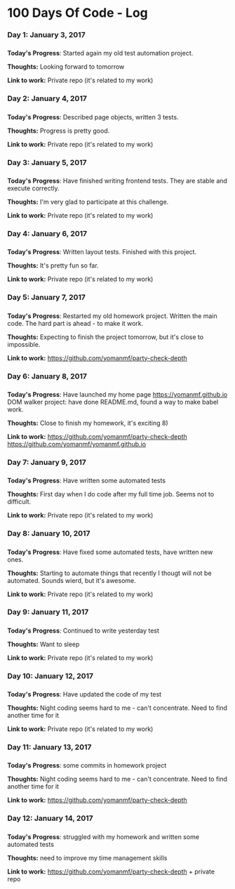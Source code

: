 # 100 Days Of Code - Log

### Day 1: January 3, 2017
#####

**Today's Progress**: Started again my old test automation project. 

**Thoughts:** Looking forward to tomorrow

**Link to work:** Private repo (it's related to my work)

### Day 2: January 4, 2017
#####

**Today's Progress**: Described page objects, written 3 tests.

**Thoughts:** Progress is pretty good.

**Link to work:** Private repo (it's related to my work)

### Day 3: January 5, 2017
#####

**Today's Progress**: Have finished writing frontend tests. They are stable and execute correctly.

**Thoughts:** I'm very glad to participate at this challenge.

**Link to work:** Private repo (it's related to my work)

### Day 4: January 6, 2017
#####

**Today's Progress**: Written layout tests. Finished with this project.

**Thoughts:** It's pretty fun so far.

**Link to work:** Private repo (it's related to my work)

### Day 5: January 7, 2017
#####

**Today's Progress**: Restarted my old homework project. Written the main code. The hard part is ahead - to make it work.

**Thoughts:** Expecting to finish the project tomorrow, but it's close to impossible.

**Link to work:** https://github.com/yomanmf/party-check-depth

### Day 6: January 8, 2017
#####

**Today's Progress**: Have launched my home page https://yomanmf.github.io 
DOM walker project: have done README.md, found a way to make babel work. 

**Thoughts:** Close to finish my homework, it's exciting 8)

**Link to work:** https://github.com/yomanmf/party-check-depth
https://github.com/yomanmf/yomanmf.github.io

### Day 7: January 9, 2017
#####

**Today's Progress**: Have written some automated tests

**Thoughts:** First day when I do code after my full time job. Seems not to difficult.

**Link to work:** Private repo (it's related to my work)

### Day 8: January 10, 2017
#####

**Today's Progress**: Have fixed some automated tests, have written new ones.

**Thoughts:** Starting to automate things that recently I thougt will not be automated. Sounds wierd, but it's awesome.

**Link to work:** Private repo (it's related to my work)

### Day 9: January 11, 2017
#####

**Today's Progress**: Continued to write yesterday test

**Thoughts:** Want to sleep

**Link to work:** Private repo (it's related to my work)

### Day 10: January 12, 2017
#####

**Today's Progress**: Have updated the code of my test

**Thoughts:** Night coding seems hard to me - can't concentrate. Need to find another time for it

**Link to work:** Private repo (it's related to my work)

### Day 11: January 13, 2017
#####

**Today's Progress**: some commits in homework project

**Thoughts:** Night coding seems hard to me - can't concentrate. Need to find another time for it

**Link to work:** https://github.com/yomanmf/party-check-depth

### Day 12: January 14, 2017
#####

**Today's Progress**: struggled with my homework and written some automated tests 

**Thoughts:** need to improve my time management skills

**Link to work:** https://github.com/yomanmf/party-check-depth + private repo
